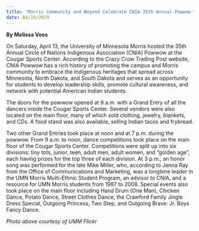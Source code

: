 ```yaml
---
title: 'Morris Community and Beyond Celebrate CNIA 35th Annual Powwow'
date: 04/19/2019
---
```


**By Melissa Voss**

On Saturday, April 13, the University of Minnesota Morris hosted the 35th Annual Circle of Nations Indigenous Association (CNIA) Powwow at the Cougar Sports Center.  According to the Crazy Crow Trading Post website, CNIA Powwow has a rich history of promoting the campus and Morris community to embrace the Indigenous heritages that spread across Minnesota, North Dakota, and South Dakota and serves as an opportunity for students to develop leadership skills, promote cultural awareness, and network with potential American Indian students.

The doors for the powwow opened at 9 a.m. with a Grand Entry of all the dancers inside the Cougar Sports Center.  Several vendors were also located on the main floor, many of which sold clothing, jewelry, blankets, and CDs.  A food stand was also available, selling Indian tacos and frybread. 

Two other Grand Entries took place at noon and at 7 p.m. during the powwow.  From 9 a.m. to noon, dance competitions took place on the main floor of the Cougar Sports Center.  Competitions were split up into six divisions: tiny tots, junior, teen, adult men, adult women, and “golden age”, each having prizes for the top three of each division.   At 3 p.m., an honor song was performed for the late Mike Miller, who, according to Jenna Ray from the Office of Communications and Marketing, was a longtime leader in the UMN Morris Multi-Ethnic Student Program, an advisor to CNIA, and a resource for UMN Morris students from 1987 to 2008.  Special events also took place on the main floor including Hand Drum (One Man), Chicken Dance, Potato Dance, Street Clothes Dance, the Crawford Family Jingle Dress Special, Outgoing Princess, Two Step, and Outgoing Brave: Jr. Boys Fancy Dance.

_Photo above courtesy of UMM Flickr_